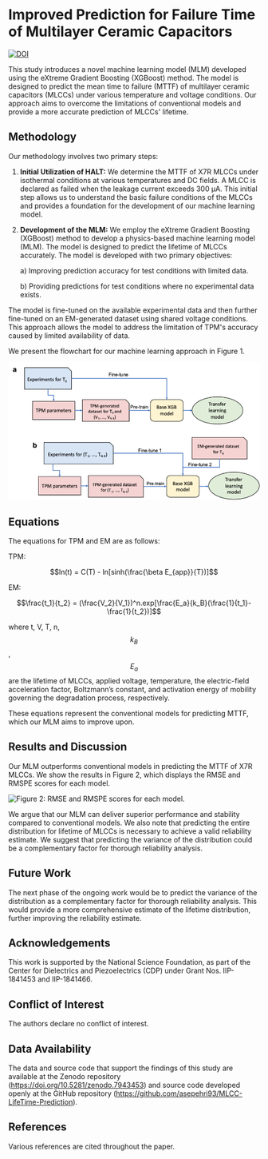 # Improved Prediction for Failure Time of Multilayer Ceramic Capacitors
[![DOI](https://zenodo.org/badge/625665396.svg)](https://zenodo.org/badge/latestdoi/625665396)

This study introduces a novel machine learning model (MLM) developed using the eXtreme Gradient Boosting (XGBoost) method. The model is designed to predict the mean time to failure (MTTF) of multilayer ceramic capacitors (MLCCs) under various temperature and voltage conditions. Our approach aims to overcome the limitations of conventional models and provide a more accurate prediction of MLCCs' lifetime.

## Methodology

Our methodology involves two primary steps:

1. **Initial Utilization of HALT:** We determine the MTTF of X7R MLCCs under isothermal conditions at various temperatures and DC fields. A MLCC is declared as failed when the leakage current exceeds 300 µA. This initial step allows us to understand the basic failure conditions of the MLCCs and provides a foundation for the development of our machine learning model.

2. **Development of the MLM:** We employ the eXtreme Gradient Boosting (XGBoost) method to develop a physics-based machine learning model (MLM). The model is designed to predict the lifetime of MLCCs accurately. The model is developed with two primary objectives:

    a) Improving prediction accuracy for test conditions with limited data.
   
    b) Providing predictions for test conditions where no experimental data exists.

The model is fine-tuned on the available experimental data and then further fine-tuned on an EM-generated dataset using shared voltage conditions. This approach allows the model to address the limitation of TPM's accuracy caused by limited availability of data.

We present the flowchart for our machine learning approach in Figure 1.

![Figure 1: Flowchart for our machine learning approach.](resources/flowchart.png)

## Equations

The equations for TPM and EM are as follows:

TPM:

$$ln(t) = C(T) - ln[sinh(\frac{\beta E_{app}}{T})]$$


EM:

$$\frac{t_1}{t_2} = (\frac{V_2}{V_1})^n.exp[\frac{E_a}{k_B}(\frac{1}{t_1}-\frac{1}{t_2})]$$

where t, V, T, n, $$k_B$$, $$E_a$$ are the lifetime of MLCCs, applied voltage, temperature, the electric-field acceleration factor, Boltzmann’s constant, and activation energy of mobility governing the degradation process, respectively.

These equations represent the conventional models for predicting MTTF, which our MLM aims to improve upon.

## Results and Discussion

Our MLM outperforms conventional models in predicting the MTTF of X7R MLCCs. We show the results in Figure 2, which displays the RMSE and RMSPE scores for each model. 

![Figure 2: RMSE and RMSPE scores for each model.](figure2.png)

We argue that our MLM can deliver superior performance and stability compared to conventional models. We also note that predicting the entire distribution for lifetime of MLCCs is necessary to achieve a valid reliability estimate. We suggest that predicting the variance of the distribution could be a complementary factor for thorough reliability analysis. 

## Future Work

The next phase of the ongoing work would be to predict the variance of the distribution as a complementary factor for thorough reliability analysis. This would provide a more comprehensive estimate of the lifetime distribution, further improving the reliability estimate.

## Acknowledgements

This work is supported by the National Science Foundation, as part of the Center for Dielectrics and Piezoelectrics (CDP) under Grant Nos. IIP-1841453 and IIP-1841466.

## Conflict of Interest

The authors declare no conflict of interest.

## Data Availability

The data and source code that support the findings of this study are available at the Zenodo repository (https://doi.org/10.5281/zenodo.7943453) and source code developed openly at the GitHub repository (https://github.com/asepehri93/MLCC-LifeTime-Prediction).

## References

Various references are cited throughout the paper.
